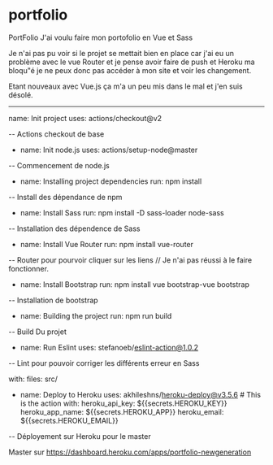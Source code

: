# portfolio

PortFolio
J'ai voulu faire mon portofolio en Vue et Sass


Je n'ai pas pu voir si le projet se mettait bien en place car j'ai eu un problème avec le vue Router et je pense avoir faire de push et Heroku ma bloqu"é je ne peux donc pas accéder à mon site et voir les changement.

Etant nouveaux avec Vue.js ça m'a un peu mis dans le mal et j'en suis désolé.


------------------------------------

name: Init project
uses: actions/checkout@v2

-- Actions checkout de base

- name: Init node.js
uses: actions/setup-node@master

-- Commencement de node.js

- name: Installing project dependencies
run: npm install

-- Install des dépendance de npm

- name: Install Sass
run: npm install -D sass-loader node-sass

-- Installation des dépendence de Sass

- name: Install Vue Router
run: npm install vue-router

-- Router pour pourvoir cliquer sur les liens // Je n'ai pas réussi à le faire fonctionner.

- name: Install Bootstrap
run: npm install vue bootstrap-vue bootstrap

-- Installation de bootstrap

- name: Building the project
run: npm run build

-- Build Du projet

- name: Run Eslint
uses: stefanoeb/eslint-action@1.0.2

-- Lint pour pouvoir corriger les différents erreur en Sass

with:
    files: src/
- name: Deploy to Heroku
uses: akhileshns/heroku-deploy@v3.5.6 # This is the action
with:
    heroku_api_key: ${{secrets.HEROKU_KEY}}
    heroku_app_name: ${{secrets.HEROKU_APP}}
    heroku_email: ${{secrets.HEROKU_EMAIL}}

-- Déployement sur Heroku pour le master

Master sur https://dashboard.heroku.com/apps/portfolio-newgeneration 

